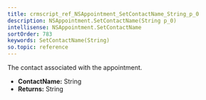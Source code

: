```yaml
---
title: crmscript_ref_NSAppointment_SetContactName_String_p_0
description: NSAppointment.SetContactName(String p_0)
intellisense: NSAppointment.SetContactName
sortOrder: 783
keywords: SetContactName(String)
so.topic: reference
---
```



The contact associated with the appointment.



* **ContactName:** String
* **Returns:** String


